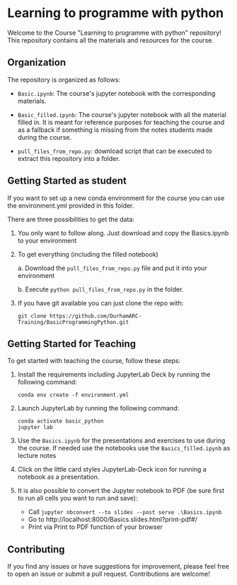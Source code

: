 # Learning to programme with python

Welcome to the Course "Learning to programme with python" repository! This repository contains all the materials and resources for the course.

## Organization

The repository is organized as follows:

- `Basic.ipynb`: The course's jupyter notebook with the corresponding materials.

- `Basic_filled.ipynb`: The course's jupyter notebook with all the material filled in. It is meant for reference purposes for teaching the course and as a fallback if something is missing from the notes students made during the course.

- `pull_files_from_repo.py`: download script that can be executed to extract this repository into a folder.

## Getting Started as student
If you want to set up a new conda environment for the course you can use the environment.yml provided in this folder.

There are three possibilities to get the data:

1. You only want to follow along. Just download and copy the Basics.ipynb to your environment

2. To get everything (including the filled notebook) 

      a. Download the `pull_files_from_repo.py` file and put it into your environment

      b. Execute `python pull_files_from_repo.py` in the folder.

3. If you have git available you can just clone the repo with:

   `git clone https://github.com/DurhamARC-Training/BasicProgrammingPython.git`

## Getting Started for Teaching

To get started with teaching the course, follow these steps:

1. Install the requirements including JupyterLab Deck by running the following command:

    ```
    conda env create -f environment.yml
    ```

2. Launch JupyterLab by running the following command:

    ```
    conda activate basic_python
    jupyter lab
    ```

3. Use the `Basics.ipynb` for the presentations and exercises to use during the course. If needed use the notebooks use the `Basics_filled.ipynb` as lecture notes

4. Click on the little card styles JupyterLab-Deck icon for running a notebook as a presentation.

5. It is also possible to convert the Jupyter notebook to PDF (be sure first to run all cells you want to run and save):

   * Call `jupyter nbconvert --to slides --post serve .\Basics.ipynb`
   * Go to http://localhost:8000/Basics.slides.html?print-pdf#/
   * Print via Print to PDF function of your browser


## Contributing

If you find any issues or have suggestions for improvement, please feel free to open an issue or submit a pull request. Contributions are welcome!
